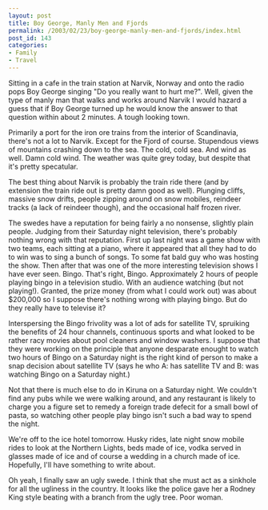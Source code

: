 ```yaml
---
layout: post
title: Boy George, Manly Men and Fjords
permalink: /2003/02/23/boy-george-manly-men-and-fjords/index.html
post_id: 143
categories: 
- Family
- Travel
---
```


 Sitting in a cafe in the train station at Narvik, Norway and onto the radio pops Boy George singing "Do you really want to hurt me?". Well, given the type of manly man that walks and works around Narvik I would hazard a guess that if Boy George turned up he would know the answer to that question within about 2 minutes. A tough looking town.




Primarily a port for the iron ore trains from the interior of Scandinavia, there's not a lot to Narvik. Except for the Fjord of course. Stupendous views of mountains crashing down to the sea. The cold, cold sea. And wind as well. Damn cold wind. The weather was quite grey today, but despite that it's pretty specatular.




The best thing about Narvik is probably the train ride there (and by extension the train ride out is pretty damn good as well). Plunging cliffs, massive snow drifts, people zipping around on snow mobiles, reindeer tracks (a lack of reindeer though), and the occasional half frozen river.




The swedes have a reputation for being fairly a no nonsense, slightly plain people. Judging from their Saturday night television, there's probably nothing wrong with that reputation. First up last night was a game show with two teams, each sitting at a piano, where it appeared that all they had to do to win was to sing a bunch of songs. To some fat bald guy who was hosting the show. Then after that was one of the more interesting television shows I have ever seen. Bingo. That's right, Bingo. Approximately 2 hours of people playing bingo in a television studio. With an audience watching (but not playing!). Granted, the prize money (from what I could work out) was about $200,000 so I suppose there's nothing wrong with playing bingo. But do they really have to televise it?




Interspersing the Bingo frivolity was a lot of ads for satellite TV, spruiking the benefits of 24 hour channels, continuous sports and what looked to be rather racy movies about pool cleaners and window washers. I suppose that they were working on the principle that anyone desparate enought to watch two hours of Bingo on a Saturday night is the right kind of person to make a snap decision about satellite TV (says he who A: has satellite TV and B: was watching Bingo on a Saturday night.)




Not that there is much else to do in Kiruna on a Saturday night. We couldn't find any pubs while we were walking around, and any restaurant is likely to charge you a figure set to remedy a foreign trade defecit for a small bowl of pasta, so watching other people play bingo isn't such a bad way to spend the night.




We're off to the ice hotel tomorrow. Husky rides, late night snow mobile rides to look at the Northern Lights, beds made of ice, vodka served in glasses made of ice and of course a wedding in a church made of ice. Hopefully, I'll have something to write about.




Oh yeah, I finally saw an ugly swede. I think that she must act as a sinkhole for all the ugliness in the country. It looks like the police gave her a Rodney King style beating with a branch from the ugly tree. Poor woman.

